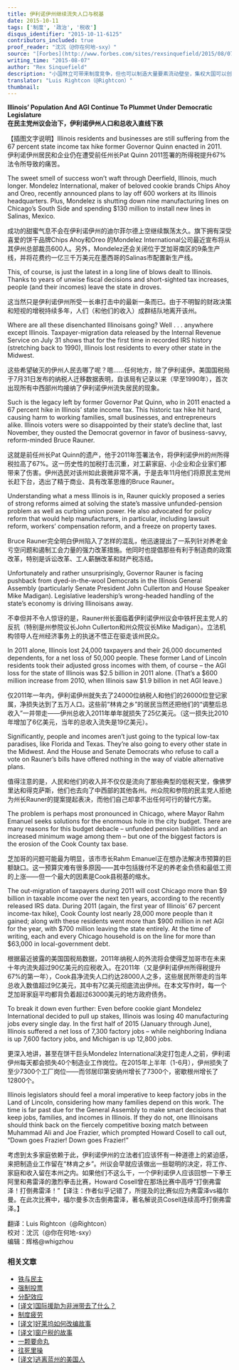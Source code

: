 ```yaml
---
title: 伊利诺伊州继续流失人口与税基
date: 2015-10-11
tags: ['制度', '政治', '税收']
disqus_identifier: "2015-10-11-6125"
contributors_included: true
proof_reader: "沈沉（@你在何地-sxy）"
source: "[Forbes](http://www.forbes.com/sites/rexsinquefield/2015/08/07/illinois-population-and-agi-continue-to-plummet-under-democratic-legislature/)"
writing_time: "2015-08-07"
author: "Rex Sinquefield"
description: "小国林立可带来制度竞争，但也可以制造大量要素流动壁垒，集权大国可以创造单一大市场，但压制了制度竞争，联邦制的妙处是可同时提供这两大市场条件，伊利诺伊的近期历史又一次为我们演示了这两大条件的组合效果，且看其重税政策造成了何种结果……"
translator: "Luis Rightcon（@Rightcon）"
thumbnail:
---
```


**Illinois’ Population And AGI Continue To Plummet Under Democratic Legislature**  
**在民主党州议会治下，伊利诺伊州人口和总收入直线下跌**

【插图文字说明】Illinois residents and businesses are still suffering from the 67 percent state income tax hike former Governor Quinn enacted in 2011.  
伊利诺伊州居民和企业仍在遭受前任州长Pat Quinn 2011签署的所得税提升67%法令所导致的痛苦。

The sweet smell of success won’t waft through Deerfield, Illinois, much longer. Mondelez International, maker of beloved cookie brands Chips Ahoy and Oreo, recently announced plans to lay off 600 workers at its Illinois headquarters. Plus, Mondelez is shutting down nine manufacturing lines on Chicago’s South Side and spending $130 million to install new lines in Salinas, Mexico.

成功的甜蜜气息不会在伊利诺伊州的迪尔菲尔德上空继续飘荡太久。旗下拥有深受喜爱的饼干品牌Chips Ahoy和Oreo 的Mondelez International公司最近宣布将从其伊州总部裁员600人。另外，Mondelez还会关闭位于芝加哥南区的9条生产线，并将花费约一亿三千万美元在墨西哥的Salinas市配置新生产线。

This, of course, is just the latest in a long line of blows dealt to Illinois. Thanks to years of unwise fiscal decisions and short-sighted tax increases, people (and their incomes) leave the state in droves.

这当然只是伊利诺伊州所受一长串打击中的最新一条而已。由于不明智的财政决策和短视的增税持续多年，人们（和他们的收入）成群结队地离开该州。

Where are all these disenchanted Illinoisans going? Well . . . anywhere except Illinois. Taxpayer-migration data released by the Internal Revenue Service on July 31 shows that for the first time in recorded IRS history (stretching back to 1990), Illinois lost residents to every other state in the Midwest.

这些希望破灭的伊州人民去哪了呢？嗯……任何地方，除了伊利诺伊。美国国税局于7月31日发布的纳税人迁移数据表明，自该局有记录以来（早至1990年），首次出现所有中西部州均接纳了伊利诺伊州流失居民的现象。

Such is the legacy left by former Governor Pat Quinn, who in 2011 enacted a 67 percent hike in Illinois’ state income tax. This historic tax hike hit hard, causing harm to working families, small businesses, and entrepreneurs alike. Illinois voters were so disappointed by their state’s decline that, last November, they ousted the Democrat governor in favor of business-savvy, reform-minded Bruce Rauner.

这就是前任州长Pat Quinn的遗产，他于2011年签署法令，将伊利诺伊州的州所得税拉高了67%。这一历史性的加税打击沉重，对工薪家庭、小企业和企业家们都带来了伤害。伊州选民对该州如此衰微非常不满，于是去年11月他们将原民主党州长赶下台，选出了精于商业、具有改革思维的Bruce Rauner。

Understanding what a mess Illinois is in, Rauner quickly proposed a series of strong reforms aimed at solving the state’s massive unfunded-pension problem as well as curbing union power. He also advocated for policy reform that would help manufacturers, in particular, including lawsuit reform, workers’ compensation reform, and a freeze on property taxes.

Bruce Rauner完全明白伊州陷入了怎样的混乱，他迅速提出了一系列针对养老金亏空问题和遏制工会力量的强力改革措施。他同时也提倡那些有利于制造商的政策改革，特别是诉讼改革、工人薪酬改革和财产税冻结。

Unfortunately and rather unsurprisingly, Governor Rauner is facing pushback from dyed-in-the-wool Democrats in the Illinois General Assembly (particularly Senate President John Cullerton and House Speaker Mike Madigan). Legislative leadership’s wrong-headed handling of the state’s economy is driving Illinoisans away.

不幸但并不令人惊讶的是，Rauner州长面临着伊利诺伊州议会中铁杆民主党人的反抗（特别是州参院议长John Cullerton和州众院议长Mike Madigan）。立法机构领导人在州经济事务上的执迷不悟正在驱走该州民众。

In 2011 alone, Illinois lost 24,000 taxpayers and their 26,000 documented dependents, for a net loss of 50,000 people. These former Land of Lincoln residents took their adjusted gross incomes with them, of course – the AGI loss for the state of Illinois was $2.5 billion in 2011 alone. (That’s a $600 million increase from 2010, when Illinois saw $1.9 billion in net AGI leave.)

仅2011年一年内，伊利诺伊州就失去了24000位纳税人和他们的26000位登记家属，净损失达到了五万人口。这些前“林肯之乡”的居民当然还把他们的“调整后总收入”一并带走——伊州总收入2011年单年就损失了25亿美元。（这一损失比2010年增加了6亿美元，当年的总收入流失是19亿美元）。

Significantly, people and incomes aren’t just going to the typical low-tax paradises, like Florida and Texas. They’re also going to every other state in the Midwest. And the House and Senate Democrats who refuse to call a vote on Rauner’s bills have offered nothing in the way of viable alternative plans.

值得注意的是，人民和他们的收入并不仅仅是流向了那些典型的低税天堂，像佛罗里达和得克萨斯，他们也去向了中西部的其他各州。州众院和参院的民主党人拒绝为州长Rauner的提案提起表决，而他们自己却拿不出任何可行的替代方案。

The problem is perhaps most pronounced in Chicago, where Mayor Rahm Emanuel seeks solutions for the enormous hole in the city budget. There are many reasons for this budget debacle – unfunded pension liabilities and an increased minimum wage among them – but one of the biggest factors is the erosion of the Cook County tax base.

芝加哥的问题可能最为明显，该市市长Rahm Emanuel正在想办法解决市预算的巨额缺口。这一预算灾难有很多原因——其中包括拨付不足的养老金负债和最低工资的上涨——但一个最大的因素是Cook县税基的缩水。

The out-migration of taxpayers during 2011 will cost Chicago more than $9 billion in taxable income over the next ten years, according to the recently released IRS data. During 2011 (again, the first year of Illinois’ 67 percent income-tax hike), Cook County lost nearly 28,000 more people than it gained; along with these residents went more than $900 million in net AGI for the year, with $700 million leaving the state entirely. At the time of writing, each and every Chicago household is on the line for more than $63,000 in local-government debt.

根据最近披露的美国国税局数据，2011年纳税人的外流将会使得芝加哥市在未来十年内流失超过90亿美元的应税收入。在2011年（又是伊利诺伊州所得税提升67%的第一年），Cook县净流失人口约达28000人之多，这些居民所带走的当年总收入数值超过9亿美元，其中有7亿美元彻底流出伊州。在本文写作时，每一个芝加哥家庭平均都背负着超过63000美元的地方政府债务。

To break it down even further: Even before cookie giant Mondelez International decided to pull up stakes, Illinois was losing 40 manufacturing jobs every single day. In the first half of 2015 (January through June), Illinois suffered a net loss of 7,300 factory jobs – while neighboring Indiana is up 7,600 factory jobs, and Michigan is up 12,800 jobs.

更深入地讲，甚至在饼干巨头Mondelez International决定打包走人之前，伊利诺伊州每天都会损失40个制造业工作岗位。在2015年上半年（1-6月），伊州损失了至少7300个工厂岗位——而邻居印第安纳州增长了7300个，密歇根州增长了12800个。

Illinois legislators should feel a moral imperative to keep factory jobs in the Land of Lincoln, considering how many families depend on this work. The time is far past due for the General Assembly to make smart decisions that keep jobs, families, and incomes in Illinois. If they do not, one Illinoisans should think back on the fiercely competitive boxing match between Muhammad Ali and Joe Frazier, which prompted Howard Cosell to call out, “Down goes Frazier! Down goes Frazier!”

考虑到太多家庭依赖于此，伊利诺伊州的立法者们应该怀有一种道德上的紧迫感，来把制造业工作留在“林肯之乡”。州议会早就应该做出一些聪明的决定，将工作、家庭和收入留在本州之内。如果他们不这么干，一个伊利诺伊人应该回想一下拳王阿里和弗雷泽的激烈拳击比赛，Howard Cosell曾在那场比赛中高呼“打倒弗雷泽！打倒弗雷泽！”【译注：作者似乎记错了，所提及的比赛似应为弗雷泽vs福尔曼。在此次比赛中，福尔曼多次击倒弗雷泽，著名解说员Cosell连续高呼打倒弗雷泽。】


翻译：Luis Rightcon（@Rightcon）  
校对：沈沉（@你在何地-sxy）  
编辑：辉格@whigzhou


### 相关文章

* [铁与民主](https://headsalon.org/archives/7815.html "铁与民主")
* [强制投票](https://headsalon.org/archives/7799.html "强制投票")
* [分配效应](https://headsalon.org/archives/7675.html "分配效应")
* [[译文]国际援助为非洲带去了什么？](https://headsalon.org/archives/7518.html "[译文]国际援助为非洲带去了什么？")
* [制度疲劳](https://headsalon.org/archives/7617.html "制度疲劳")
* [[译文]好莱坞如何改编故事](https://headsalon.org/archives/7382.html "[译文]好莱坞如何改编故事")
* [[译文]窗户税的故事](https://headsalon.org/archives/7344.html "[译文]窗户税的故事")
* [一颗要命丸](https://headsalon.org/archives/7316.html "一颗要命丸")
* [往死里操](https://headsalon.org/archives/7219.html "往死里操")
* [[译文]逃离蓝州的美国人](https://headsalon.org/archives/6957.html "[译文]逃离蓝州的美国人")
